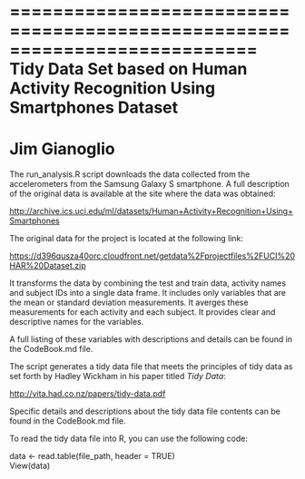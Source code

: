 ===========================================================================
Tidy Data Set based on Human Activity Recognition Using Smartphones Dataset
===========================================================================
Jim Gianoglio
==================================================================

The run_analysis.R script downloads the data collected from the accelerometers
from the Samsung Galaxy S smartphone. A full description of the original data
is available at the site where the data was obtained: 

http://archive.ics.uci.edu/ml/datasets/Human+Activity+Recognition+Using+Smartphones

The original data for the project is located at the following link: 

https://d396qusza40orc.cloudfront.net/getdata%2Fprojectfiles%2FUCI%20HAR%20Dataset.zip

It transforms the data by combining the test and train data, activity names and
subject IDs into a single data frame. It includes only variables that are the
mean or standard deviation measurements. It averges these measurements for each
activity and each subject. It provides clear and descriptive names for the
variables.

A full listing of these variables with descriptions and details can be found in the CodeBook.md file.

The script generates a tidy data file that meets the principles of
tidy data as set forth by Hadley Wickham in his paper titled *Tidy Data*:

http://vita.had.co.nz/papers/tidy-data.pdf

Specific details and descriptions about the tidy data file contents can be found
in the CodeBook.md file.

To read the tidy data file into R, you can use the following code:  

data <- read.table(file_path, header = TRUE)  
View(data)
